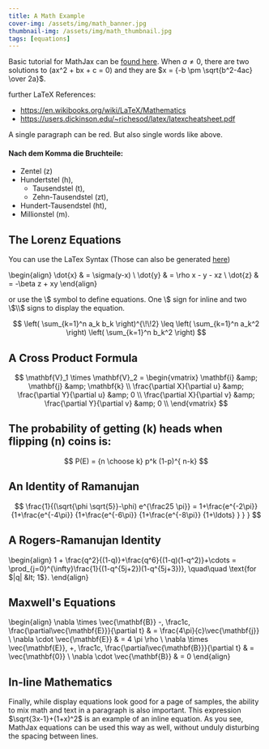 ```yaml
---
title: A Math Example
cover-img: /assets/img/math_banner.jpg
thumbnail-img: /assets/img/math_thumbnail.jpg
tags: [equations]
---
```


Basic tutorial for <red>MathJax</red> can be [found here](https://math.meta.stackexchange.com/questions/5020/mathjax-basic-tutorial-and-quick-reference).
When $a \ne 0$, there are two solutions to \(ax^2 + bx + c = 0\) and they are
$x = {-b \pm \sqrt{b^2-4ac} \over 2a}$.

further LaTeX References:
+ https://en.wikibooks.org/wiki/LaTeX/Mathematics
+ https://users.dickinson.edu/~richesod/latex/latexcheatsheet.pdf

<red>A single paragraph can be red. But also single words like above.</red>

#### Nach dem Komma die Bruchteile:
- Zentel (<purple>z</purple>)
- Hundertstel (<red>h</red>),
    - Tausendstel (<green>t</green>),
    - Zehn-Tausendstel (<lightgreen>zt</lightgreen>),
- Hundert-Tausendstel (<yellow>ht</yellow>),
- Millionstel (<blue>m</blue>).

## The Lorenz Equations
You can use the LaTex Syntax (Those can also be generated [here](https://latex.codecogs.com/eqneditor/editor.php))

\begin{align}
\dot{x} &amp; = \sigma(y-x) \\
\dot{y} &amp; = \rho x - y - xz \\
\dot{z} &amp; = -\beta z + xy
\end{align}


or use the \\$ symbol to define equations. One \\$ sign for inline and two \\$\\$ signs to display the equation.

$$
\left( \sum_{k=1}^n a_k b_k \right)^{\!\!2} \leq
    \left( \sum_{k=1}^n a_k^2 \right) \left( \sum_{k=1}^n b_k^2 \right)
$$

## A Cross Product Formula

$$
    \mathbf{V}_1 \times \mathbf{V}_2 =
    \begin{vmatrix}
    \mathbf{i} &amp; \mathbf{j} &amp; \mathbf{k} \\
    \frac{\partial X}{\partial u} &amp; \frac{\partial Y}{\partial u} &amp; 0 \\
    \frac{\partial X}{\partial v} &amp; \frac{\partial Y}{\partial v} &amp; 0 \\
    \end{vmatrix}
$$

## The probability of getting \(k\) heads when flipping \(n\) coins is:

$$
    P(E) = {n \choose k} p^k (1-p)^{ n-k} 
$$

## An Identity of Ramanujan

$$
    \frac{1}{(\sqrt{\phi \sqrt{5}}-\phi) e^{\frac25 \pi}} =
        1+\frac{e^{-2\pi}} {1+\frac{e^{-4\pi}} {1+\frac{e^{-6\pi}}
        {1+\frac{e^{-8\pi}} {1+\ldots} } } }
$$

## A Rogers-Ramanujan Identity

\begin{align}
    1 +  \frac{q^2}{(1-q)}+\frac{q^6}{(1-q)(1-q^2)}+\cdots =
    \prod_{j=0}^{\infty}\frac{1}{(1-q^{5j+2})(1-q^{5j+3})},
        \quad\quad \text{for $|q| &lt; 1$}.
\end{align}

## Maxwell's Equations

\begin{align}
    \nabla \times \vec{\mathbf{B}} -\, \frac1c\, \frac{\partial\vec{\mathbf{E}}}{\partial t} &amp; = \frac{4\pi}{c}\vec{\mathbf{j}} \\
    \nabla \cdot \vec{\mathbf{E}} &amp; = 4 \pi \rho \\
    \nabla \times \vec{\mathbf{E}}\, +\, \frac1c\, \frac{\partial\vec{\mathbf{B}}}{\partial t} &amp; = \vec{\mathbf{0}} \\
    \nabla \cdot \vec{\mathbf{B}} &amp; = 0
\end{align}

## In-line Mathematics

Finally, while display equations look good for a page of samples, the
ability to mix math and text in a paragraph is also important.  This
expression $\sqrt{3x-1}+(1+x)^2$ is an example of an inline equation.  As
you see, MathJax equations can be used this way as well, without unduly
disturbing the spacing between lines.